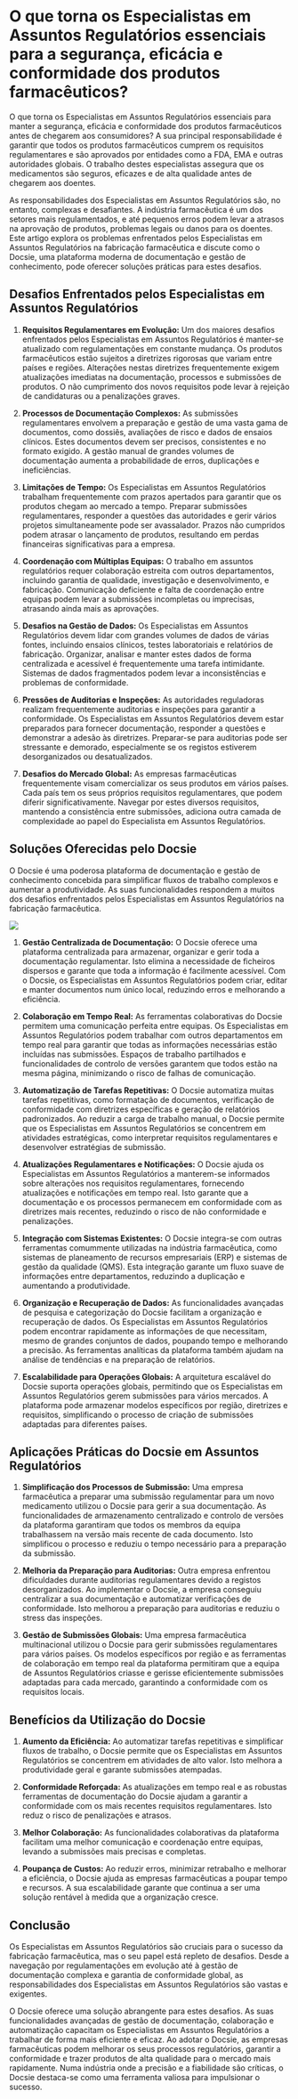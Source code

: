 # O que torna os Especialistas em Assuntos Regulatórios essenciais para a segurança, eficácia e conformidade dos produtos farmacêuticos?

O que torna os Especialistas em Assuntos Regulatórios essenciais para manter a segurança, eficácia e conformidade dos produtos farmacêuticos antes de chegarem aos consumidores? A sua principal responsabilidade é garantir que todos os produtos farmacêuticos cumprem os requisitos regulamentares e são aprovados por entidades como a FDA, EMA e outras autoridades globais. O trabalho destes especialistas assegura que os medicamentos são seguros, eficazes e de alta qualidade antes de chegarem aos doentes.

As responsabilidades dos Especialistas em Assuntos Regulatórios são, no entanto, complexas e desafiantes. A indústria farmacêutica é um dos setores mais regulamentados, e até pequenos erros podem levar a atrasos na aprovação de produtos, problemas legais ou danos para os doentes. Este artigo explora os problemas enfrentados pelos Especialistas em Assuntos Regulatórios na fabricação farmacêutica e discute como o Docsie, uma plataforma moderna de documentação e gestão de conhecimento, pode oferecer soluções práticas para estes desafios.

## Desafios Enfrentados pelos Especialistas em Assuntos Regulatórios

1. **Requisitos Regulamentares em Evolução:** Um dos maiores desafios enfrentados pelos Especialistas em Assuntos Regulatórios é manter-se atualizado com regulamentações em constante mudança. Os produtos farmacêuticos estão sujeitos a diretrizes rigorosas que variam entre países e regiões. Alterações nestas diretrizes frequentemente exigem atualizações imediatas na documentação, processos e submissões de produtos. O não cumprimento dos novos requisitos pode levar à rejeição de candidaturas ou a penalizações graves.

2. **Processos de Documentação Complexos:** As submissões regulamentares envolvem a preparação e gestão de uma vasta gama de documentos, como dossiês, avaliações de risco e dados de ensaios clínicos. Estes documentos devem ser precisos, consistentes e no formato exigido. A gestão manual de grandes volumes de documentação aumenta a probabilidade de erros, duplicações e ineficiências.

3. **Limitações de Tempo:** Os Especialistas em Assuntos Regulatórios trabalham frequentemente com prazos apertados para garantir que os produtos chegam ao mercado a tempo. Preparar submissões regulamentares, responder a questões das autoridades e gerir vários projetos simultaneamente pode ser avassalador. Prazos não cumpridos podem atrasar o lançamento de produtos, resultando em perdas financeiras significativas para a empresa.

4. **Coordenação com Múltiplas Equipas:** O trabalho em assuntos regulatórios requer colaboração estreita com outros departamentos, incluindo garantia de qualidade, investigação e desenvolvimento, e fabricação. Comunicação deficiente e falta de coordenação entre equipas podem levar a submissões incompletas ou imprecisas, atrasando ainda mais as aprovações.

5. **Desafios na Gestão de Dados:** Os Especialistas em Assuntos Regulatórios devem lidar com grandes volumes de dados de várias fontes, incluindo ensaios clínicos, testes laboratoriais e relatórios de fabricação. Organizar, analisar e manter estes dados de forma centralizada e acessível é frequentemente uma tarefa intimidante. Sistemas de dados fragmentados podem levar a inconsistências e problemas de conformidade.

6. **Pressões de Auditorias e Inspeções:** As autoridades reguladoras realizam frequentemente auditorias e inspeções para garantir a conformidade. Os Especialistas em Assuntos Regulatórios devem estar preparados para fornecer documentação, responder a questões e demonstrar a adesão às diretrizes. Preparar-se para auditorias pode ser stressante e demorado, especialmente se os registos estiverem desorganizados ou desatualizados.

7. **Desafios do Mercado Global:** As empresas farmacêuticas frequentemente visam comercializar os seus produtos em vários países. Cada país tem os seus próprios requisitos regulamentares, que podem diferir significativamente. Navegar por estes diversos requisitos, mantendo a consistência entre submissões, adiciona outra camada de complexidade ao papel do Especialista em Assuntos Regulatórios.

## Soluções Oferecidas pelo Docsie

O Docsie é uma poderosa plataforma de documentação e gestão de conhecimento concebida para simplificar fluxos de trabalho complexos e aumentar a produtividade. As suas funcionalidades respondem a muitos dos desafios enfrentados pelos Especialistas em Assuntos Regulatórios na fabricação farmacêutica.

![](https://cdn.docsie.io/workspace_PxAvC1Uenuc7ad6H3/doc_XyRNLa5cwc5POC0vL/file_2YLQLNsvYBlOnREjN/regulatory_affairs_ra_specialists_2_6a4d249b-6943-385d-3502-438575d8133e.jpg)

1. **Gestão Centralizada de Documentação:** O Docsie oferece uma plataforma centralizada para armazenar, organizar e gerir toda a documentação regulamentar. Isto elimina a necessidade de ficheiros dispersos e garante que toda a informação é facilmente acessível. Com o Docsie, os Especialistas em Assuntos Regulatórios podem criar, editar e manter documentos num único local, reduzindo erros e melhorando a eficiência.

2. **Colaboração em Tempo Real:** As ferramentas colaborativas do Docsie permitem uma comunicação perfeita entre equipas. Os Especialistas em Assuntos Regulatórios podem trabalhar com outros departamentos em tempo real para garantir que todas as informações necessárias estão incluídas nas submissões. Espaços de trabalho partilhados e funcionalidades de controlo de versões garantem que todos estão na mesma página, minimizando o risco de falhas de comunicação.

3. **Automatização de Tarefas Repetitivas:** O Docsie automatiza muitas tarefas repetitivas, como formatação de documentos, verificação de conformidade com diretrizes específicas e geração de relatórios padronizados. Ao reduzir a carga de trabalho manual, o Docsie permite que os Especialistas em Assuntos Regulatórios se concentrem em atividades estratégicas, como interpretar requisitos regulamentares e desenvolver estratégias de submissão.

4. **Atualizações Regulamentares e Notificações:** O Docsie ajuda os Especialistas em Assuntos Regulatórios a manterem-se informados sobre alterações nos requisitos regulamentares, fornecendo atualizações e notificações em tempo real. Isto garante que a documentação e os processos permanecem em conformidade com as diretrizes mais recentes, reduzindo o risco de não conformidade e penalizações.

5. **Integração com Sistemas Existentes:** O Docsie integra-se com outras ferramentas comummente utilizadas na indústria farmacêutica, como sistemas de planeamento de recursos empresariais (ERP) e sistemas de gestão da qualidade (QMS). Esta integração garante um fluxo suave de informações entre departamentos, reduzindo a duplicação e aumentando a produtividade.

6. **Organização e Recuperação de Dados:** As funcionalidades avançadas de pesquisa e categorização do Docsie facilitam a organização e recuperação de dados. Os Especialistas em Assuntos Regulatórios podem encontrar rapidamente as informações de que necessitam, mesmo de grandes conjuntos de dados, poupando tempo e melhorando a precisão. As ferramentas analíticas da plataforma também ajudam na análise de tendências e na preparação de relatórios.

7. **Escalabilidade para Operações Globais:** A arquitetura escalável do Docsie suporta operações globais, permitindo que os Especialistas em Assuntos Regulatórios gerem submissões para vários mercados. A plataforma pode armazenar modelos específicos por região, diretrizes e requisitos, simplificando o processo de criação de submissões adaptadas para diferentes países.

## Aplicações Práticas do Docsie em Assuntos Regulatórios

1. **Simplificação dos Processos de Submissão:** Uma empresa farmacêutica a preparar uma submissão regulamentar para um novo medicamento utilizou o Docsie para gerir a sua documentação. As funcionalidades de armazenamento centralizado e controlo de versões da plataforma garantiram que todos os membros da equipa trabalhassem na versão mais recente de cada documento. Isto simplificou o processo e reduziu o tempo necessário para a preparação da submissão.

2. **Melhoria da Preparação para Auditorias:** Outra empresa enfrentou dificuldades durante auditorias regulamentares devido a registos desorganizados. Ao implementar o Docsie, a empresa conseguiu centralizar a sua documentação e automatizar verificações de conformidade. Isto melhorou a preparação para auditorias e reduziu o stress das inspeções.

3. **Gestão de Submissões Globais:** Uma empresa farmacêutica multinacional utilizou o Docsie para gerir submissões regulamentares para vários países. Os modelos específicos por região e as ferramentas de colaboração em tempo real da plataforma permitiram que a equipa de Assuntos Regulatórios criasse e gerisse eficientemente submissões adaptadas para cada mercado, garantindo a conformidade com os requisitos locais.

## Benefícios da Utilização do Docsie

1. **Aumento da Eficiência:** Ao automatizar tarefas repetitivas e simplificar fluxos de trabalho, o Docsie permite que os Especialistas em Assuntos Regulatórios se concentrem em atividades de alto valor. Isto melhora a produtividade geral e garante submissões atempadas.

2. **Conformidade Reforçada:** As atualizações em tempo real e as robustas ferramentas de documentação do Docsie ajudam a garantir a conformidade com os mais recentes requisitos regulamentares. Isto reduz o risco de penalizações e atrasos.

3. **Melhor Colaboração:** As funcionalidades colaborativas da plataforma facilitam uma melhor comunicação e coordenação entre equipas, levando a submissões mais precisas e completas.

4. **Poupança de Custos:** Ao reduzir erros, minimizar retrabalho e melhorar a eficiência, o Docsie ajuda as empresas farmacêuticas a poupar tempo e recursos. A sua escalabilidade garante que continua a ser uma solução rentável à medida que a organização cresce.

## Conclusão

Os Especialistas em Assuntos Regulatórios são cruciais para o sucesso da fabricação farmacêutica, mas o seu papel está repleto de desafios. Desde a navegação por regulamentações em evolução até à gestão de documentação complexa e garantia de conformidade global, as responsabilidades dos Especialistas em Assuntos Regulatórios são vastas e exigentes.

O Docsie oferece uma solução abrangente para estes desafios. As suas funcionalidades avançadas de gestão de documentação, colaboração e automatização capacitam os Especialistas em Assuntos Regulatórios a trabalhar de forma mais eficiente e eficaz. Ao adotar o Docsie, as empresas farmacêuticas podem melhorar os seus processos regulatórios, garantir a conformidade e trazer produtos de alta qualidade para o mercado mais rapidamente. Numa indústria onde a precisão e a fiabilidade são críticas, o Docsie destaca-se como uma ferramenta valiosa para impulsionar o sucesso.